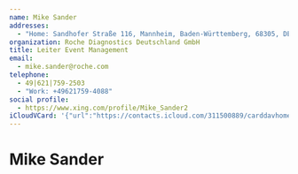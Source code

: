 ```yaml
---
name: Mike Sander
addresses:
  - "Home: Sandhofer Straße 116, Mannheim, Baden-Württemberg, 68305, DE"
organization: Roche Diagnostics Deutschland GmbH
title: Leiter Event Management
email:
  - mike.sander@roche.com
telephone:
  - 49|621|759-2503
  - "Work: +49621759-4088"
social profile:
  - https://www.xing.com/profile/Mike_Sander2
iCloudVCard: '{"url":"https://contacts.icloud.com/311500889/carddavhome/card/OWQ0MTJhM2QtMDA2ZC00MGNlLWE4YmYtNjZjNmE2MmVlMzE5.vcf","etag":"\"kmfhdvbu\"","data":"BEGIN:VCARD\r\nVERSION:3.0\r\nFN:\r\nN:Sander;Mike;;;\r\nUID:9d412a3d-006d-40ce-a8bf-66c6a62ee319\r\nADR;TYPE=HOME:;;Sandhofer Straße 116;Mannheim;Baden-Württemberg;68305;DE;\r\nitem1.X-ABLABEL:Work\r\nitem3.X-ABLABEL:Work\r\nitem0.X-ABLABEL:xing\r\nitem2.X-ABLABEL:Work\r\nPRODID:ez-vcard 0.9.13-fc\r\nREV:2025-04-03T22:04:51Z\r\nORG:Roche Diagnostics Deutschland GmbH;\r\nTITLE:Leiter Event Management\r\nEMAIL;TYPE=PREF:mike.sander@roche.com\r\nPHOTO;VALUE=uri:https://d2ojpxxtu63wzl.cloudfront.net/static/f8e0b9efad049f\r\n 66bd80dff872a1c48c_173dd36c62f88e100de4052966379a9970e70d6928f6c781a0a4d49c\r\n 37ff40f7\r\nTEL;TYPE=PREF:49|621|759-2503\r\nTEL;TYPE=WORK:+49621759-4088\r\nitem0.X-SOCIALPROFILE;X-USER=Mike_Sander2:https://www.xing.com/profile/Mike\r\n _Sander2\r\nEND:VCARD"}'
---
```

# Mike Sander